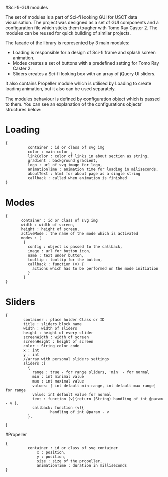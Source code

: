 #Sci-fi-GUI modules

The set of modules is a part of Sci-fi looking GUI for USCT data visualisation. The project was designed as a set of GUI components and a configuration file which sticks them tougher with Tomo Ray Caster 2. The modules can be reused for quick building of similar projects.

The facade of the library is represented by 3 main modules:

* Loading is responsible for a design of Sci-fi frame and splash screen animation.
* Modes creates a set of buttons with a predefined setting for Tomo Ray Caster 2.
* Sliders creates a Sci-fi looking box with an array of jQuery UI sliders.

It also contains Propeller module which is utilised by Loading to create loading animation, but it also can be used separately. 

The modules behaviour is defined by configuration object which is passed to them. You can see an explanation of the configurations objects’ structures below:

# Loading
``` JavaSctipt
{
	      container : id or class of svg img
	      color : main color ,
	      linkColor : color of links in about section as string, 
	      gradient : background gradient, 
	      logo : url of svg image for logo,
	      animationTime : animation time for loading in miliseconds,
	      aboutText : html for about page as a single string
	      callback : called when animation is finished
}    
```

# Modes
``` JavaSctipt
{
  	   container : id or class of svg img
	   width : width of screen,
	   height : height of screen,
	   activeMode : the name of the mode which is activated
	   modes : [
	    {
	      config : object is passed to the callback,
	      image : url for button icon,
	      name : text under button,
	      tooltip : tooltip for the button,
	      callback : function (v) {
	        actions which has to be performed on the mode initiation
	      }
	    }
}
```

# Sliders
``` JavaSctipt
{
	    container : place holder Class or ID 
	    title : sliders block name 
	    width : width of sliders 
	    height : height of every slider 
	    screenWidth : width of screen
	    screenHeight : height of screen
	    color : String color code 
	    x : int
	    y : int
	    //array with personal sliders settings
	    sliders :[
	      {
	        range : true - for range sliders, 'min' - for normal
	        min : int minimal value
	        max : int maximal value
	        values: [ int default min range, int default max range] for range
	        value: int default value for normal
	        text : function (v){return (String) handling of int @param - v },
	        callback: function (v){ 
	        		handling of int @param - v
	      },

}
```

#Propeller

``` JavaSctipt
{
  		  container : id or class of svg container
	          x : position,
	          y : position,
	          size : size of the propeller, 
	          animationTime : duration in milliseconds
}
```


